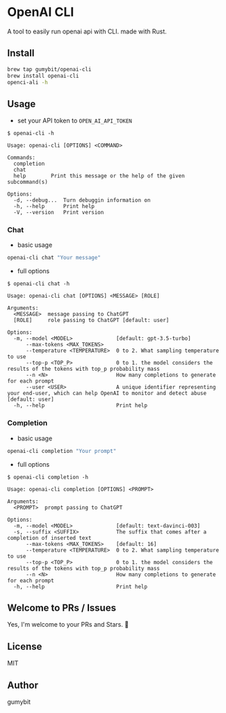 # OpenAI CLI

A tool to easily run openai api with CLI. made with Rust.

## Install

```sh
brew tap gumybit/openai-cli
brew install openai-cli
openci-ali -h
```

## Usage

- set your API token to `OPEN_AI_API_TOKEN`

```
$ openai-cli -h

Usage: openai-cli [OPTIONS] <COMMAND>

Commands:
  completion  
  chat        
  help        Print this message or the help of the given subcommand(s)

Options:
  -d, --debug...  Turn debuggin information on
  -h, --help      Print help
  -V, --version   Print version
```

### Chat

- basic usage

```sh
openai-cli chat "Your message"
```

- full options

```
$ openai-cli chat -h

Usage: openai-cli chat [OPTIONS] <MESSAGE> [ROLE]

Arguments:
  <MESSAGE>  message passing to ChatGPT
  [ROLE]     role passing to ChatGPT [default: user]

Options:
  -m, --model <MODEL>              [default: gpt-3.5-turbo]
      --max-tokens <MAX_TOKENS>    
      --temperature <TEMPERATURE>  0 to 2. What sampling temperature to use
      --top-p <TOP_P>              0 to 1. the model considers the results of the tokens with top_p probability mass
      --n <N>                      How many completions to generate for each prompt
      --user <USER>                A unique identifier representing your end-user, which can help OpenAI to monitor and detect abuse [default: user]
  -h, --help                       Print help
```

### Completion

- basic usage

```sh
openai-cli completion "Your prompt"
```

- full options

```
$ openai-cli completion -h

Usage: openai-cli completion [OPTIONS] <PROMPT>

Arguments:
  <PROMPT>  prompt passing to ChatGPT

Options:
  -m, --model <MODEL>              [default: text-davinci-003]
  -s, --suffix <SUFFIX>            The suffix that comes after a completion of inserted text
      --max-tokens <MAX_TOKENS>    [default: 16]
      --temperature <TEMPERATURE>  0 to 2. What sampling temperature to use
      --top-p <TOP_P>              0 to 1. the model considers the results of the tokens with top_p probability mass
      --n <N>                      How many completions to generate for each prompt
  -h, --help                       Print help
```

## Welcome to PRs / Issues

Yes, I'm welcome to your PRs and Stars. :custard:

## License

MIT

## Author

gumybit
